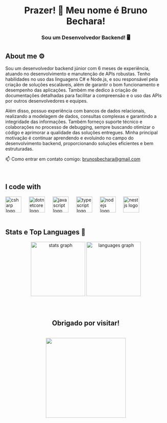 
<h1 align="center">Prazer! 👋 Meu nome é Bruno Bechara!</h1>

<h3 style="none" align="center">Sou um Desenvolvedor Backend! 🖥️</h3>

###

<h2 align="left">About me ⚙</h2>

Sou um desenvolvedor backend júnior com 6 meses de experiência, atuando no desenvolvimento e manutenção de APIs robustas. Tenho habilidades no uso das linguagens C# e Node.js, e sou responsável pela criação de soluções escaláveis, além de garantir o bom funcionamento e desempenho das aplicações. Também me dedico à criação de documentações detalhadas para facilitar a compreensão e o uso das APIs por outros desenvolvedores e equipes.

Além disso, possuo experiência com bancos de dados relacionais, realizando a modelagem de dados, consultas complexas e garantindo a integridade das informações. Também forneço suporte técnico e colaborações no processo de debugging, sempre buscando otimizar o código e aprimorar a qualidade das soluções entregues. Minha principal motivação é continuar aprendendo e evoluindo no campo do desenvolvimento backend, proporcionando soluções eficientes e bem estruturadas.

<p align="left">📫 Como entrar em contato comigo: <a href="mailto:brunosbechara@gmail.com" target="_blank">brunosbechara@gmail.com</a></p>
<br>

###

<h2 align="left">I code with</h2>
<div align="left">
  <img src="https://cdn.jsdelivr.net/gh/devicons/devicon/icons/csharp/csharp-original.svg" height="50" alt="csharp logo"  />
  <img width="16" />
  <img src="https://cdn.jsdelivr.net/gh/devicons/devicon/icons/dotnetcore/dotnetcore-original.svg" height="50" alt="dotnetcore logo"  />
  <img width="16" />
  <img src="https://cdn.jsdelivr.net/gh/devicons/devicon/icons/javascript/javascript-plain.svg" height="50" alt="javascript logo"  />
  <img width="16" />
  <img src="https://cdn.jsdelivr.net/gh/devicons/devicon/icons/typescript/typescript-original.svg" height="50" alt="typescript logo"  />
  <img width="16" />
  <img src="https://cdn.simpleicons.org/nodedotjs/339933" height="50" alt="nodejs logo"  />
  <img width="16" />
  <img src="https://cdn.jsdelivr.net/gh/devicons/devicon/icons/nestjs/nestjs-original.svg" height="50" alt="nestjs logo"  />
</div>
<br>

###

<h2 align="left">Stats e Top Languages 💾</h2>

<div align="center">
  <img src="https://github-readme-stats.vercel.app/api?username=BrunoBechara12&hide_title=false&hide_rank=false&show_icons=true&include_all_commits=true&count_private=true&disable_animations=false&theme=gruvbox&locale=en&hide_border=false&order=1" height="170" alt="stats graph"  />
  <img src="https://github-readme-stats.vercel.app/api/top-langs?username=BrunoBechara12&locale=en&hide_title=false&layout=compact&card_width=320&langs_count=5&theme=gruvbox&hide_border=false&order=2" height="170" alt="languages graph"  />
</div>

###

<br>
<h2 align="center">Obrigado por visitar!</h2>
<div align="center">
  <br>
  <img height="250 rem" src="https://www.alura.com.br/artigos/assets/hello-world-em-varias-linguagens/imagem1.gif" />
</div>
